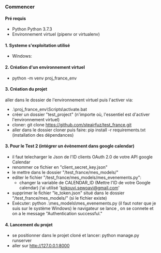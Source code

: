 ### Commencer

#### Pré requis
- Python Python 3.7.3
- Environnement virtuel (pipenv or virtualenv)


#### 1. Systeme s'exploitation utilisé
- Windows: 


#### 2. Création d'un environnement virtuel
- python -m venv proj_france_env


#### 3. Création du projet

aller dans le dossier de l'environnement virtuel puis l'activer via: 
- .\proj_france_env\Scripts\activate.bat
- créer un dossier  "test_project" (n'importe où, l'essentiel est d'activer l'environnement virtuel)
- cloner: git clone https://github.com/steairfuz/test_france.git
- aller dans le dossier cloner puis faire:  pip install -r requirements.txt (installation des dépendances)


#### 3. Pour le Test 2 (intégrer un évènement dans google calendar)
- il faut telecharger le Json de l'ID clients OAuth 2.0 de votre API google Calendar
- renommer ce fichier en "client_secret_key.json"
- le mettre dans le dossier "/test_france/mes_models/"
- editer le fichier "/test_france/mes_models/mes_evenements.py":
  - changer la variable de CALENDAR_ID  (Mettre l'ID de votre Google calendar) j'ai utilisé 'kokouvi.sewoavi@gmail.com'
- supprimer le fichier "le_token.json" situé dans le dossier "/test_france/mes_models/" (si le fichier existe)
- Exécuter: python .\mes_models\mes_evenements.py (il faut noter que je suis sur le système Windows)
  le navigateur se lance , on se connete et on a le message "Authentication successful."

#### 4. Lancement du projet
- se positionner dans le projet cloné et lancer: python manage.py runserver
- aller sur http://127.0.0.1:8000







